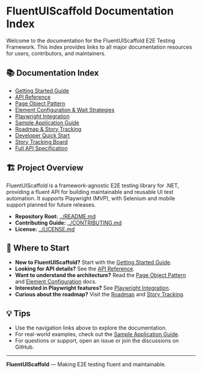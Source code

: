 # FluentUIScaffold Documentation Index

Welcome to the documentation for the FluentUIScaffold E2E Testing Framework. This index provides links to all major documentation resources for users, contributors, and maintainers.

## 📚 Documentation Index

- [Getting Started Guide](getting-started.md)
- [API Reference](api-reference.md)
- [Page Object Pattern](page-object-pattern.md)
- [Element Configuration & Wait Strategies](element-configuration.md)
- [Playwright Integration](playwright-integration.md)
- [Sample Application Guide](../samples/README.md)
- [Roadmap & Story Tracking](roadmap/README.md)
- [Developer Quick Start](roadmap/developer-quick-start.md)
- [Story Tracking Board](roadmap/story-tracking.md)
- [Full API Specification](fluent-ui-scaffold-spec.md)

## 🏗️ Project Overview

FluentUIScaffold is a framework-agnostic E2E testing library for .NET, providing a fluent API for building maintainable and reusable UI test automation. It supports Playwright (MVP), with Selenium and mobile support planned for future releases.

- **Repository Root:** [../README.md](../README.md)
- **Contributing Guide:** [../CONTRIBUTING.md](../CONTRIBUTING.md)
- **License:** [../LICENSE.md](../LICENSE.md)

## 🔎 Where to Start

- **New to FluentUIScaffold?** Start with the [Getting Started Guide](getting-started.md).
- **Looking for API details?** See the [API Reference](api-reference.md).
- **Want to understand the architecture?** Read the [Page Object Pattern](page-object-pattern.md) and [Element Configuration](element-configuration.md) docs.
- **Interested in Playwright features?** See [Playwright Integration](playwright-integration.md).
- **Curious about the roadmap?** Visit the [Roadmap](roadmap/README.md) and [Story Tracking](roadmap/story-tracking.md).

## 💡 Tips

- Use the navigation links above to explore the documentation.
- For real-world examples, check out the [Sample Application Guide](../samples/README.md).
- For questions or support, open an issue or join the discussions on GitHub.

---

**FluentUIScaffold** — Making E2E testing fluent and maintainable. 